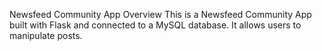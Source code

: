 Newsfeed Community App
Overview
This is a Newsfeed Community App built with Flask and connected to a MySQL database. It allows users to manipulate posts.

